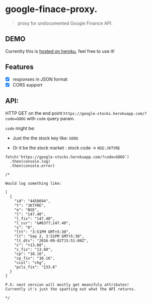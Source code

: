 # google-finace-proxy.
> proxy for undocumented Google Finance API.

## DEMO

Currenlty this is [hosted on heroku](https://google-stocks.herokuapp.com/), feel free to use it! 

## Features

* [X] responses in JSON format
* [X] CORS support

## API:

HTTP GET on the end point `https://google-stocks.herokuapp.com/?code=GOOG` with `code` query param. 

`code` might be:

* Just the the stock key like: `GOOG`

* Or it be the stock market : stock code -> `NSE:JKTYRE`

```
fetch('https://google-stocks.herokuapp.com/?code=GOOG')
  .then(console.log)
  .then(console.error)

/*

Would log something like:

[
  {
    "id": "4458694",
    "t": "JKTYRE",
    "e": "NSE",
    "l": "147.40",
    "l_fix": "147.40",
    "l_cur": "&#8377;147.40",
    "s": "0",
    "ltt": "3:51PM GMT+5:30",
    "lt": "Sep 2, 3:51PM GMT+5:30",
    "lt_dts": "2016-09-02T15:51:00Z",
    "c": "+13.60",
    "c_fix": "13.60",
    "cp": "10.16",
    "cp_fix": "10.16",
    "ccol": "chg",
    "pcls_fix": "133.8"
  }
]

P.S: next version will mostly get meanifuly attributes! 
Currently it's just the spatting out what the API returns.

*/
```
